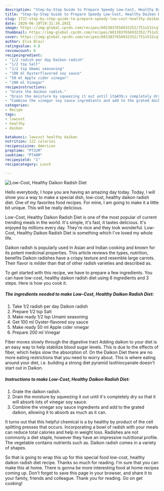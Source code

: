 ```yaml
---
description: "Step-by-Step Guide to Prepare Speedy Low-Cost, Healthy Daikon Radish Diet"
title: "Step-by-Step Guide to Prepare Speedy Low-Cost, Healthy Daikon Radish Diet"
slug: 1737-step-by-step-guide-to-prepare-speedy-low-cost-healthy-daikon-radish-diet
date: 2020-06-10T19:31:34.293Z
image: https://img-global.cpcdn.com/recipes/6013037656932352/751x532cq70/low-cost-healthy-daikon-radish-diet-recipe-main-photo.jpg
thumbnail: https://img-global.cpcdn.com/recipes/6013037656932352/751x532cq70/low-cost-healthy-daikon-radish-diet-recipe-main-photo.jpg
cover: https://img-global.cpcdn.com/recipes/6013037656932352/751x532cq70/low-cost-healthy-daikon-radish-diet-recipe-main-photo.jpg
author: Elva Blair
ratingvalue: 4.8
reviewcount: 8
recipeingredient:
- "1/2 radish per day Daikon radish"
- "1/2 tsp Salt"
- "1/2 tsp Umami seasoning"
- "100 ml Oysterflavored soy sauce"
- "50 ml Apple cider vinegar"
- "200 ml Vinegar"
recipeinstructions:
- "Grate the daikon radish."
- "Drain the moisture by squeezing it out until it&#39;s completely dry so that it will absorb lots of vinegar soy sauce."
- "Combine the vinegar soy sauce ingredients and add to the grated daikon, allowing it to absorb as much as it can."
categories:
- Recipe
tags:
- lowcost
- healthy
- daikon

katakunci: lowcost healthy daikon 
nutrition: 122 calories
recipecuisine: American
preptime: "PT32M"
cooktime: "PT48M"
recipeyield: "1"
recipecategory: Lunch

---
```



![Low-Cost, Healthy Daikon Radish Diet](https://img-global.cpcdn.com/recipes/6013037656932352/751x532cq70/low-cost-healthy-daikon-radish-diet-recipe-main-photo.jpg)

Hello everybody, I hope you are having an amazing day today. Today, I will show you a way to make a special dish, low-cost, healthy daikon radish diet. One of my favorites food recipes. For mine, I am going to make it a little bit unique. This will be really delicious.

Low-Cost, Healthy Daikon Radish Diet is one of the most popular of current trending meals in the world. It's simple, it's fast, it tastes delicious. It's enjoyed by millions every day. They're nice and they look wonderful. Low-Cost, Healthy Daikon Radish Diet is something which I've loved my whole life.

Daikon radish is popularly used in Asian and Indian cooking and known for its potent medicinal properties. This article reviews the types, nutrition, benefits Daikon radishes have a crispy texture and resemble large carrots. Their flavor is milder than that of other radish varieties and described as.


To get started with this recipe, we have to prepare a few ingredients. You can have low-cost, healthy daikon radish diet using 6 ingredients and 3 steps. Here is how you cook it.

<!--inarticleads1-->

##### The ingredients needed to make Low-Cost, Healthy Daikon Radish Diet:

1. Take 1/2 radish per day Daikon radish
1. Prepare 1/2 tsp Salt
1. Make ready 1/2 tsp Umami seasoning
1. Get 100 ml Oyster-flavored soy sauce
1. Make ready 50 ml Apple cider vinegar
1. Prepare 200 ml Vinegar


Fiber moves slowly through the digestive tract Adding daikon to your diet is an easy way to help stabilize blood sugar levels. This is due to the effects of fiber, which helps slow the absorption of. On the Daikon Diet there are no more eating restrictions that you need to worry about. This is where eating around your diet, i.e. building a strong diet pyramid Isothiocyanate doesn&#39;t start out in Daikon. 

<!--inarticleads2-->

##### Instructions to make Low-Cost, Healthy Daikon Radish Diet:

1. Grate the daikon radish.
1. Drain the moisture by squeezing it out until it&#39;s completely dry so that it will absorb lots of vinegar soy sauce.
1. Combine the vinegar soy sauce ingredients and add to the grated daikon, allowing it to absorb as much as it can.


It turns out that this helpful chemical is a by healthy by product of the cell splitting presses that occurs. Incorporating a bowl of radish with your meals can reduce total calories and help in weight loss. Radishes are not commonly a diet staple, however they have an impressive nutritional profile. The vegetable contains nutrients such as. Daikon radish comes in a variety of shapes. 

So that is going to wrap this up for this special food low-cost, healthy daikon radish diet recipe. Thanks so much for reading. I'm sure that you can make this at home. There is gonna be more interesting food at home recipes coming up. Don't forget to save this page in your browser, and share it to your family, friends and colleague. Thank you for reading. Go on get cooking!
